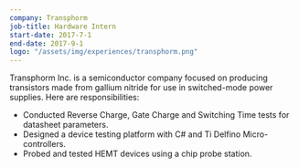 ```yaml
---
company: Transphorm
job-title: Hardware Intern
start-date: 2017-7-1
end-date: 2017-9-1
logo: "/assets/img/experiences/transphorm.png"
---
```


Transphorm Inc. is a semiconductor company focused on producing transistors made from gallium nitride for use in switched-mode power supplies. Here are responsibilities:

* Conducted Reverse Charge, Gate Charge and Switching Time tests for datasheet parameters.
* Designed a device testing platform with C# and Ti Delfino Micro-controllers. 
* Probed and tested HEMT devices using a chip probe station.
